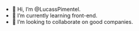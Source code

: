 - 👋 Hi, I’m @LucassPimentel.
- 🌱 I’m currently learning front-end.
- 💞️ I’m looking to collaborate on good companies.
<!---
LucassPimentel/LucassPimentel is a ✨ special ✨ repository because its `README.md` (this file) appears on your GitHub profile.
You can click the Preview link to take a look at your changes.
--->
